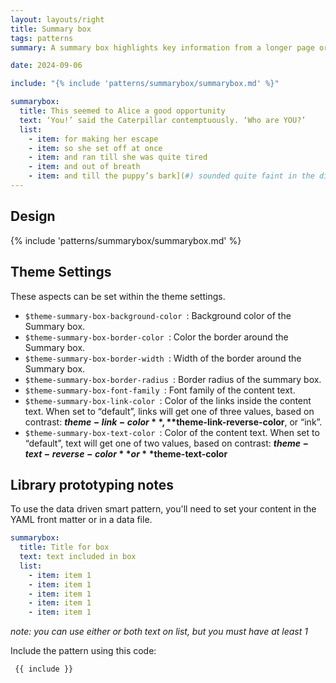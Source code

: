 ```yaml
---
layout: layouts/right
title: Summary box
tags: patterns
summary: A summary box highlights key information from a longer page or displays next steps.

date: 2024-09-06

include: "{% include 'patterns/summarybox/summarybox.md' %}"

summarybox:
  title: This seemed to Alice a good opportunity
  text: ‘You!’ said the Caterpillar contemptuously. ‘Who are YOU?’
  list:
    - item: for making her escape
    - item: so she set off at once
    - item: and ran till she was quite tired
    - item: and out of breath
    - item: and till the puppy’s bark](#) sounded quite faint in the distance.
---
```


## Design
{% include 'patterns/summarybox/summarybox.md' %}

## Theme Settings
These aspects can be set within the theme settings.
- `$theme-summary-box-background-color `: Background color of the Summary box.
- `$theme-summary-box-border-color `: Color the border around the Summary box.
- `$theme-summary-box-border-width `: Width of the border around the Summary box.
- `$theme-summary-box-border-radius `: Border radius of the summary box.
- `$theme-summary-box-font-family `: Font family of the content text.
- `$theme-summary-box-link-color `: Color of the links inside the content text. When set to “default”, links will get one of three values, based on contrast: **$theme-link-color**, **$theme-link-reverse-color**, or “ink”.
- `$theme-summary-box-text-color `: Color of the content text. When set to “default”, text will get one of two values, based on contrast: **$theme-text-reverse-color** or **$theme-text-color**

## Library prototyping notes
To use the data driven smart pattern, you'll need to set your content in the YAML front matter or in a data file.

``` yml
summarybox:
  title: Title for box
  text: text included in box 
  list:
    - item: item 1
    - item: item 1
    - item: item 1
    - item: item 1
    - item: item 1
```
_note: you can use either or both text on list, but you must have at least 1_

Include the pattern using this code:

``` markdown
 {{ include }}
```

